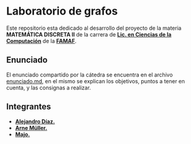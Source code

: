 # Laboratorio de grafos

Este repositorio esta dedicado al desarrollo del proyecto de la materia **MATEMÁTICA DISCRETA II** de la carrera de **[Lic. en Ciencias de la Computación](https://www.famaf.unc.edu.ar/academica/grado/licenciatura-en-ciencias-de-la-computaci%C3%B3n/)** de la **[FAMAF](https://www.famaf.unc.edu.ar/)**.

## Enunciado
El enunciado compartido por la cátedra se encuentra en el archivo [enunciado.md](Enunciado.md), en el mismo se explican los objetivos, puntos a tener en cuenta, y las consignas a realizar.

## Integrantes
- **[Alejandro Díaz.](https://github.com/aledjv22)**
- **[Arne Müller.]()**
- **[Majo.]()**
